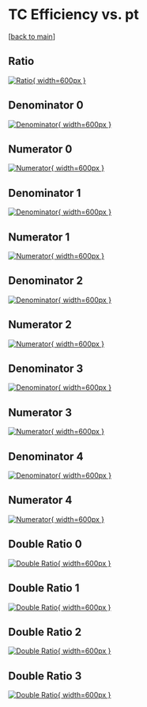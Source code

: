 # TC Efficiency vs. pt

[[back to main](./)]



## Ratio

[![Ratio](../mtv/var/TC_loweta_321_0_eff_pt.png){ width=600px }](../mtv/var/TC_loweta_321_0_eff_pt.pdf)

## Denominator 0

[![Denominator](../mtv/den/TC_loweta_321_0_eff_pt_den0.png){ width=600px }](../mtv/den/TC_loweta_321_0_eff_pt_den0.pdf)

## Numerator 0

[![Numerator](../mtv/num/TC_loweta_321_0_eff_pt_num0.png){ width=600px }](../mtv/num/TC_loweta_321_0_eff_pt_num0.pdf)

## Denominator 1

[![Denominator](../mtv/den/TC_loweta_321_0_eff_pt_den1.png){ width=600px }](../mtv/den/TC_loweta_321_0_eff_pt_den1.pdf)

## Numerator 1

[![Numerator](../mtv/num/TC_loweta_321_0_eff_pt_num1.png){ width=600px }](../mtv/num/TC_loweta_321_0_eff_pt_num1.pdf)

## Denominator 2

[![Denominator](../mtv/den/TC_loweta_321_0_eff_pt_den2.png){ width=600px }](../mtv/den/TC_loweta_321_0_eff_pt_den2.pdf)

## Numerator 2

[![Numerator](../mtv/num/TC_loweta_321_0_eff_pt_num2.png){ width=600px }](../mtv/num/TC_loweta_321_0_eff_pt_num2.pdf)

## Denominator 3

[![Denominator](../mtv/den/TC_loweta_321_0_eff_pt_den3.png){ width=600px }](../mtv/den/TC_loweta_321_0_eff_pt_den3.pdf)

## Numerator 3

[![Numerator](../mtv/num/TC_loweta_321_0_eff_pt_num3.png){ width=600px }](../mtv/num/TC_loweta_321_0_eff_pt_num3.pdf)

## Denominator 4

[![Denominator](../mtv/den/TC_loweta_321_0_eff_pt_den4.png){ width=600px }](../mtv/den/TC_loweta_321_0_eff_pt_den4.pdf)

## Numerator 4

[![Numerator](../mtv/num/TC_loweta_321_0_eff_pt_num4.png){ width=600px }](../mtv/num/TC_loweta_321_0_eff_pt_num4.pdf)

## Double Ratio 0

[![Double Ratio](../mtv/ratio/TC_loweta_321_0_eff_pt_ratio0.png){ width=600px }](../mtv/ratio/TC_loweta_321_0_eff_pt_ratio0.pdf)

## Double Ratio 1

[![Double Ratio](../mtv/ratio/TC_loweta_321_0_eff_pt_ratio1.png){ width=600px }](../mtv/ratio/TC_loweta_321_0_eff_pt_ratio1.pdf)

## Double Ratio 2

[![Double Ratio](../mtv/ratio/TC_loweta_321_0_eff_pt_ratio2.png){ width=600px }](../mtv/ratio/TC_loweta_321_0_eff_pt_ratio2.pdf)

## Double Ratio 3

[![Double Ratio](../mtv/ratio/TC_loweta_321_0_eff_pt_ratio3.png){ width=600px }](../mtv/ratio/TC_loweta_321_0_eff_pt_ratio3.pdf)

